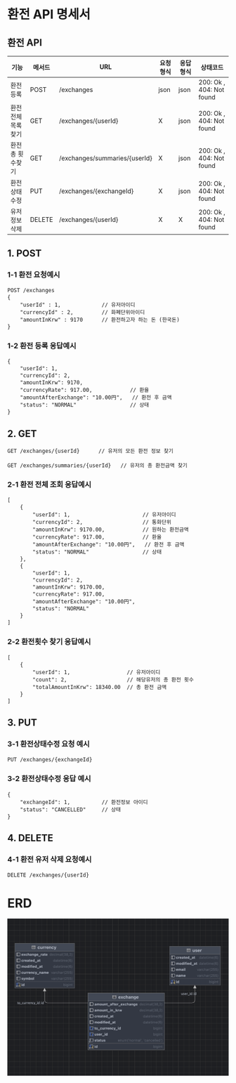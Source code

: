 # 환전 API 명세서

## 환전 API
| 기능     | 메서드    | URL                           | 요청형식 | 응답형식 | 상태코드      
|--------|--------|-------------------------------|----|------|-----------|
환전등록   | POST   | /exchanges                    | json | json | 200: Ok , 404: Not found
환전 전체목록 찾기 | GET    | /exchanges/{userId}           | X   | json | 200: Ok , 404: Not found
환전 총 횟수찾기 | GET    | /exchanges/summaries/{userId} | X   | json | 200: Ok , 404: Not found
환전상태 수정   | PUT    | /exchanges/{exchangeId}       | X | json | 200: Ok , 404: Not found
유저정보 삭제   | DELETE | /exchanges/{userId}           | X | X    | 200: Ok , 404: Not found


## 1. POST

### 1-1 환전 요청예시
```
POST /exchanges 
{
    "userId" : 1,             // 유저아이디
    "currencyId" : 2,         // 화폐단위아이디
    "amountInKrw" : 9170      // 환전하고자 하는 돈 (한국돈)
}
```
### 1-2 환전 등록 응답예시
```
{
    "userId": 1,
    "currencyId": 2,
    "amountInKrw": 9170,
    "currencyRate": 917.00,            // 환율
    "amountAfterExchange": "10.00円",   // 환전 후 금액
    "status": "NORMAL"                 // 상태
}
```

## 2. GET
```
GET /exchanges/{userId}      // 유저의 모든 환전 정보 찾기

GET /exchanges/summaries/{userId}   // 유저의 총 환전금액 찾기
```
### 2-1 환전 전체 조회 응답예시
```
[
    {
        "userId": 1,                       // 유저아이디
        "currencyId": 2,                   // 통화단위
        "amountInKrw": 9170.00,            // 원하는 환전금액
        "currencyRate": 917.00,            // 환율
        "amountAfterExchange": "10.00円",   // 환전 후 금액
        "status": "NORMAL"                 // 상태
    },
    {
        "userId": 1,
        "currencyId": 2,
        "amountInKrw": 9170.00,
        "currencyRate": 917.00,
        "amountAfterExchange": "10.00円",
        "status": "NORMAL"
    }
]
```
### 2-2 환전횟수 찾기 응답예시
```
[
    {
        "userId": 1,                  // 유저아이디
        "count": 2,                   // 해당유저의 총 환전 횟수
        "totalAmountInKrw": 18340.00  // 총 환전 금액
    }
]
```

## 3. PUT

### 3-1 환전상태수정 요청 예시
```
PUT /exchanges/{exchangeId}
```
### 3-2 환전상태수정 응답 예시
```
{
    "exchangeId": 1,          // 환전정보 아이디
    "status": "CANCELLED"     // 상태
}
```


## 4. DELETE
### 4-1 환전 유저 삭제 요청예시
```
DELETE /exchanges/{userId}
```

# ERD
![Exchange](images/ERD.png)
